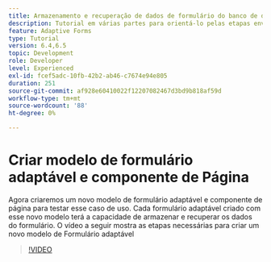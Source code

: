 ```yaml
---
title: Armazenamento e recuperação de dados de formulário do banco de dados MySQL - Criar modelo de formulário adaptável e componente de página
description: Tutorial em várias partes para orientá-lo pelas etapas envolvidas no armazenamento e na recuperação de dados de formulário
feature: Adaptive Forms
type: Tutorial
version: 6.4,6.5
topic: Development
role: Developer
level: Experienced
exl-id: fcef5adc-10fb-42b2-ab46-c7674e94e805
duration: 251
source-git-commit: af928e60410022f12207082467d3bd9b818af59d
workflow-type: tm+mt
source-wordcount: '88'
ht-degree: 0%

---
```


# Criar modelo de formulário adaptável e componente de Página

Agora criaremos um novo modelo de formulário adaptável e componente de página para testar esse caso de uso. Cada formulário adaptável criado com esse novo modelo terá a capacidade de armazenar e recuperar os dados do formulário.
O vídeo a seguir mostra as etapas necessárias para criar um novo modelo de Formulário adaptável
>[!VIDEO](https://video.tv.adobe.com/v/27828?quality=12&learn=on)
